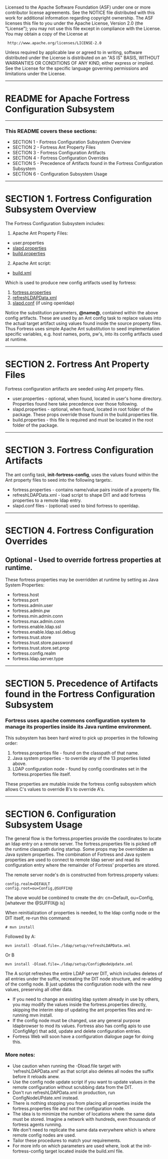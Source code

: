    Licensed to the Apache Software Foundation (ASF) under one
   or more contributor license agreements.  See the NOTICE file
   distributed with this work for additional information
   regarding copyright ownership.  The ASF licenses this file
   to you under the Apache License, Version 2.0 (the
   "License"); you may not use this file except in compliance
   with the License.  You may obtain a copy of the License at

     http://www.apache.org/licenses/LICENSE-2.0

   Unless required by applicable law or agreed to in writing,
   software distributed under the License is distributed on an
   "AS IS" BASIS, WITHOUT WARRANTIES OR CONDITIONS OF ANY
   KIND, either express or implied.  See the License for the
   specific language governing permissions and limitations
   under the License.

-------------------------------------------------------------------------------
# README for Apache Fortress Configuration Subsystem
-------------------------------------------------------------------------------

### This README covers these sections:
 * SECTION 1 - Fortress Configuration Subsystem Overview
 * SECTION 2 - Fortress Ant Property Files
 * SECTION 3 - Fortress Configuration Artifacts
 * SECTION 4 - Fortress Configuration Overrides
 * SECTION 5 - Precedence of Artifacts found in the Fortress Configuration Subsystem
 * SECTION 6 - Configuration Subsystem Usage

-------------------------------------------------------------------------------
# SECTION 1.  Fortress Configuration Subsystem Overview

The Fortress Configuration Subsystem includes:

1. Apache Ant Property Files:
 * user.properties
 * [slapd.properties](./slapd.properties.example)
 * [build.properties](./build.properties.example)
2. Apache Ant script:
 * [build.xml](./build.xml)

Which is used to produce new config artifacts used by fortress:

1. [fortress.properties](./config/fortress.properties.src)
2. [refreshLDAPData.xml](./ldap/setup/refreshLDAPData-src.xml)
3. [slapd.conf](./ldap/slapd.conf.src)  (if using openldap)

Notice the substitution parameters, **@name@**, contained within the above config artifacts.  These are used by an Ant config task
  to replace values into the actual target artifact using values found inside the source property files.  Thus Fortress uses simple Apache Ant
  substitution to seed implementation specific variables, e.g. host names, ports, pw's, into its config artifacts used at runtime.

-------------------------------------------------------------------------------
# SECTION 2.  Fortress Ant Property Files

Fortress configuration artifacts are seeded using Ant property files.
 * user.properties  - optional, when found, located in user's home directory.  Properties found here take precedence over those following.
 * slapd.properties - optional, when found, located in root folder of the package.  These props override those found in the build.properties file.
 * build.properties - this file is required and must be located in the root folder of the package.

-------------------------------------------------------------------------------
# SECTION 3.  Fortress Configuration Artifacts

The ant config task, **init-fortress-config**, uses the values found within the Ant property files to seed into the following targets:.
 * fortress.properties - contains name/value pairs inside of a property file.
 * refreshLDAPData.xml - load script to shape DIT and add fortress properties to a remote ldap entry.
 * slapd.conf files - (optional) used to bind fortress to openldap.

-------------------------------------------------------------------------------
# SECTION 4.  Fortress Configuration Overrides

## Optional - Used to override fortress properties at runtime.

 These fortress properties may be overridden at runtime by setting as Java System Properties:
 * fortress.host
 * fortress.port
 * fortress.admin.user
 * fortress.admin.pw
 * fortress.min.admin.conn
 * fortress.max.admin.conn
 * fortress.enable.ldap.ssl
 * fortress.enable.ldap.ssl.debug
 * fortress.trust.store
 * fortress.trust.store.password
 * fortress.trust.store.set.prop
 * fortress.config.realm
 * fortress.ldap.server.type

___________________________________________________________________________________
# SECTION 5.  Precedence of Artifacts found in the Fortress Configuration Subsystem

### Fortress uses apache commons configuration system to manage its properties inside its Java runtime environment.

This subsystem has been hard wired to pick up properties in the following order:
 1. fortress.properties file - found on the classpath of that name.
 2. Java system properties - to override any of the 13 properties listed above.
 3. LDAP configuration node - found by config coordinates set in the fortress.properties file itself.


These properties are mutable inside the fortress config subsystem which allows C's values to override B's to override A's.
___________________________________________________________________________________
# SECTION 6.  Configuration Subsystem Usage

The general flow is the fortress.properties provide the coordinates to locate an ldap entry on a remote server.
The fortress.properties file is picked off the runtime classpath during startup.  Some props may be overridden as Java system properties.
The combination of Fortress and Java system properties are used to connect to remote ldap server and read its configuration entry where the remainder of Fortress' properties are stored.

The remote server node's dn is constructed from fortress.property values:
```
config.realm=DEFAULT
config.root=ou=Config,@SUFFIX@
```

The above would be combined to create the dn: cn=Default, ou=Config, [whatever the @SUFFIX@ is]

When reinitialization of properties is needed, to the ldap config node or the DIT itself, re-run this command:
```
# mvn install
```

Followed by A:
 ```
 mvn install -Dload.file=./ldap/setup/refreshLDAPData.xml
 ```

Or B
 ```
 mvn install -Dload.file=./ldap/setup/ConfigNodeUpdate.xml
 ```

The A script refreshes the entire LDAP server DIT, which includes deletes of all entries under the suffix, recreating the DIT node structure, and re-adding of the config node.
B just updates the configuration node with the new values, preserving all other data.

 * If you need to change an existing ldap system already in use by others, you may modify the values inside the fortress.properties directly, skipping the interim step of updating the ant properties files and re-running mvn install.
 * If the config node must be changed, use any general purpose ldapbrowser to mod its values.  Fortress also has config apis to use (ConfigMgr) that add, update and delete configuration entries.
 * Fortress Web will soon have a configuration dialogue page for doing this.

### More notes:
 * Use caution when running the -Dload.file target with 'refreshLDAPData.xml' as that script also deletes all nodes the suffix before it reloads anew.
 * Use the config node update script if you want to update values in the remote configuration without scrubbing data from the DIT.
 * Don't run refreshLDAPData.xml in production, run ConfigNodeUPdate.xml instead.
 * There is nothing stopping you from placing all properties inside the fortress.properties file and not the configuration node.
 * The idea is to minimize the number of locations where the same data must be stored.  Imagine a network with hundreds, even thousands of fortress agents running.
 * We don't need to replicate the same data everywhere which is where remote config nodes are used.
 * Tailor these procedures to match your requirements.
 * For more info on which parameters are used where, look at the init-fortress-config target located inside the build.xml file.